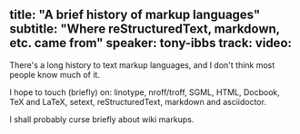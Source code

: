 title: "A brief history of markup languages"
subtitle: "Where reStructuredText, markdown, etc. came from"
speaker: tony-ibbs
track: 
video:
---
There's a long history to text markup languages, and I don't think most people know much of it.

I hope to touch (briefly) on: linotype, nroff/troff, SGML, HTML, Docbook, TeX and LaTeX, setext, reStructuredText, markdown and asciidoctor.

I shall probably curse briefly about wiki markups.